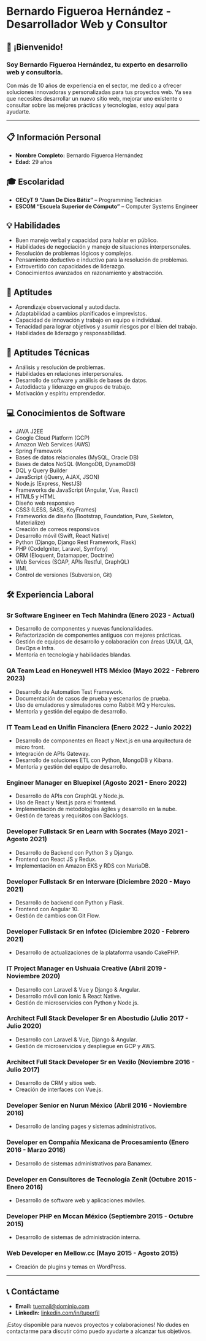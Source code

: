 # **Bernardo Figueroa Hernández - Desarrollador Web y Consultor**

<!-- Reemplaza con un enlace a tu banner -->

## **👋 ¡Bienvenido!**

### **Soy Bernardo Figueroa Hernández, tu experto en desarrollo web y consultoría.**

Con más de 10 años de experiencia en el sector, me dedico a ofrecer soluciones innovadoras y personalizadas para tus proyectos web. Ya sea que necesites desarrollar un nuevo sitio web, mejorar uno existente o consultar sobre las mejores prácticas y tecnologías, estoy aquí para ayudarte.

---

## **📋 Información Personal**

- **Nombre Completo:** Bernardo Figueroa Hernández
- **Edad:** 29 años

## **🎓 Escolaridad**

- **CECyT 9 “Juan De Dios Bátiz”** – Programming Technician
- **ESCOM “Escuela Superior de Cómputo”** – Computer Systems Engineer

## **💡 Habilidades**

- Buen manejo verbal y capacidad para hablar en público.
- Habilidades de negociación y manejo de situaciones interpersonales.
- Resolución de problemas lógicos y complejos.
- Pensamiento deductivo e inductivo para la resolución de problemas.
- Extrovertido con capacidades de liderazgo.
- Conocimientos avanzados en razonamiento y abstracción.

## **🚀 Aptitudes**

- Aprendizaje observacional y autodidacta.
- Adaptabilidad a cambios planificados e imprevistos.
- Capacidad de innovación y trabajo en equipo e individual.
- Tenacidad para lograr objetivos y asumir riesgos por el bien del trabajo.
- Habilidades de liderazgo y responsabilidad.

## **🔧 Aptitudes Técnicas**

- Análisis y resolución de problemas.
- Habilidades en relaciones interpersonales.
- Desarrollo de software y análisis de bases de datos.
- Autodidacta y liderazgo en grupos de trabajo.
- Motivación y espíritu emprendedor.

## **💻 Conocimientos de Software**

- JAVA J2EE
- Google Cloud Platform (GCP)
- Amazon Web Services (AWS)
- Spring Framework
- Bases de datos relacionales (MySQL, Oracle DB)
- Bases de datos NoSQL (MongoDB, DynamoDB)
- DQL y Query Builder
- JavaScript (jQuery, AJAX, JSON)
- Node.js (Express, NestJS)
- Frameworks de JavaScript (Angular, Vue, React)
- HTML5 y HTML
- Diseño web responsivo
- CSS3 (LESS, SASS, KeyFrames)
- Frameworks de diseño (Bootstrap, Foundation, Pure, Skeleton, Materialize)
- Creación de correos responsivos
- Desarrollo móvil (Swift, React Native)
- Python (Django, Django Rest Framework, Flask)
- PHP (CodeIgniter, Laravel, Symfony)
- ORM (Eloquent, Datamapper, Doctrine)
- Web Services (SOAP, APIs Restful, GraphQL)
- UML
- Control de versiones (Subversion, Git)

## **🛠 Experiencia Laboral**

### **Sr Software Engineer en Tech Mahindra** (Enero 2023 - Actual)
- Desarrollo de componentes y nuevas funcionalidades.
- Refactorización de componentes antiguos con mejores prácticas.
- Gestión de equipos de desarrollo y colaboración con áreas UX/UI, QA, DevOps e Infra.
- Mentoría en tecnología y habilidades blandas.

### **QA Team Lead en Honeywell HTS México** (Mayo 2022 - Febrero 2023)
- Desarrollo de Automation Test Framework.
- Documentación de casos de prueba y escenarios de prueba.
- Uso de emuladores y simuladores como Rabbit MQ y Hercules.
- Mentoría y gestión del equipo de desarrollo.

### **IT Team Lead en Unifin Financiera** (Enero 2022 - Junio 2022)
- Desarrollo de componentes en React y Next.js en una arquitectura de micro front.
- Integración de APIs Gateway.
- Desarrollo de soluciones ETL con Python, MongoDB y Kibana.
- Mentoría y gestión del equipo de desarrollo.

### **Engineer Manager en Bluepixel** (Agosto 2021 - Enero 2022)
- Desarrollo de APIs con GraphQL y Node.js.
- Uso de React y Next.js para el frontend.
- Implementación de metodologías ágiles y desarrollo en la nube.
- Gestión de tareas y requisitos con Backlogs.

### **Developer Fullstack Sr en Learn with Socrates** (Mayo 2021 - Agosto 2021)
- Desarrollo de Backend con Python 3 y Django.
- Frontend con React JS y Redux.
- Implementación en Amazon EKS y RDS con MariaDB.

### **Developer Fullstack Sr en Interware** (Diciembre 2020 - Mayo 2021)
- Desarrollo de backend con Python y Flask.
- Frontend con Angular 10.
- Gestión de cambios con Git Flow.

### **Developer Fullstack Sr en Infotec** (Diciembre 2020 - Febrero 2021)
- Desarrollo de actualizaciones de la plataforma usando CakePHP.

### **IT Project Manager en Ushuaia Creative** (Abril 2019 - Noviembre 2020)
- Desarrollo con Laravel & Vue y Django & Angular.
- Desarrollo móvil con Ionic & React Native.
- Gestión de microservicios con Python y Node.js.

### **Architect Full Stack Developer Sr en Abostudio** (Julio 2017 - Julio 2020)
- Desarrollo con Laravel & Vue, Django & Angular.
- Gestión de microservicios y despliegue en GCP y AWS.

### **Architect Full Stack Developer Sr en Vexilo** (Noviembre 2016 - Julio 2017)
- Desarrollo de CRM y sitios web.
- Creación de interfaces con Vue.js.

### **Developer Senior en Nurun México** (Abril 2016 - Noviembre 2016)
- Desarrollo de landing pages y sistemas administrativos.

### **Developer en Compañía Mexicana de Procesamiento** (Enero 2016 - Marzo 2016)
- Desarrollo de sistemas administrativos para Banamex.

### **Developer en Consultores de Tecnología Zenit** (Octubre 2015 - Enero 2016)
- Desarrollo de software web y aplicaciones móviles.

### **Developer PHP en Mccan México** (Septiembre 2015 - Octubre 2015)
- Desarrollo de sistemas de administración interna.

### **Web Developer en Mellow.cc** (Mayo 2015 - Agosto 2015)
- Creación de plugins y temas en WordPress.

---

## **📞 Contáctame**

- **Email:** [tuemail@dominio.com](mailto:bernardofh16@gmail.com)
- **LinkedIn:** [linkedin.com/in/tuperfil]([https://linkedin.com/in/tuperfil](https://www.linkedin.com/in/bernardo-figueroa-hernandez-509395105/))

¡Estoy disponible para nuevos proyectos y colaboraciones! No dudes en contactarme para discutir cómo puedo ayudarte a alcanzar tus objetivos.
